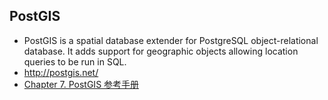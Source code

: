 ## PostGIS
- PostGIS is a spatial database extender for PostgreSQL object-relational database. It adds support for geographic objects allowing location queries to be run in SQL.
- http://postgis.net/
- [Chapter 7. PostGIS 参考手册](https://postgis.net/docs/manual-dev/zh_Hans/reference.html#Temporal)
